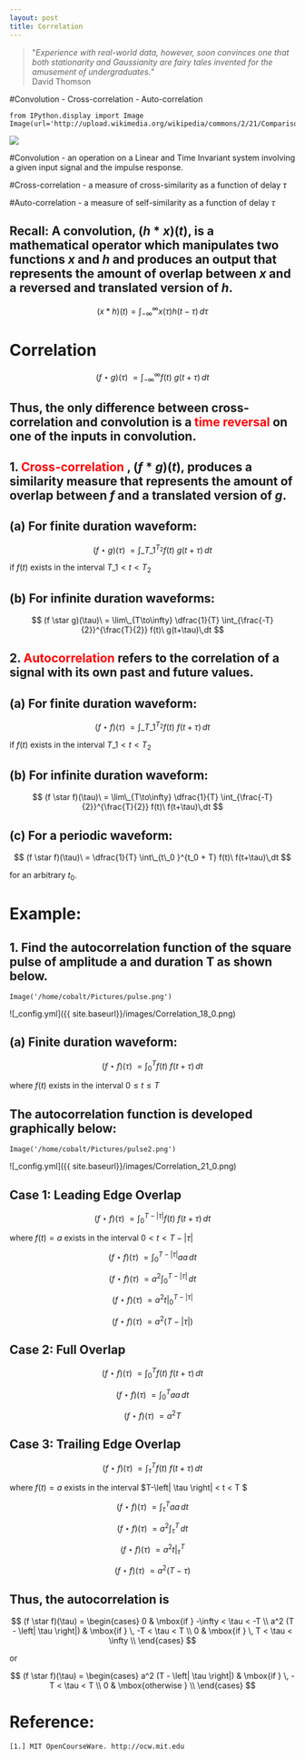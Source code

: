 ```yaml
---
layout: post
title: Correlation 
---
```


> "*Experience with real-world data, however, soon convinces one that both stationarity and Gaussianity are fairy tales invented for the amusement of undergraduates.*"  
                                       David Thomson
 

#Convolution - Cross-correlation - Auto-correlation


    from IPython.display import Image
    Image(url='http://upload.wikimedia.org/wikipedia/commons/2/21/Comparison_convolution_correlation.svg')




<img src="http://upload.wikimedia.org/wikipedia/commons/2/21/Comparison_convolution_correlation.svg"/>



#Convolution - an operation on a Linear and Time Invariant system involving a given input signal and the impulse response. 

#Cross-correlation - a measure of cross-similarity as a function of delay $\tau$

#Auto-correlation - a measure of self-similarity as a function of delay $\tau$

## Recall: A convolution, $(h \ast x)(t)$, is a mathematical operator which manipulates two functions $x$ and $h$ and produces an output that represents the amount of overlap between $x$ and a reversed and translated version of $h$.

$$  
(x \ast h)(t) = \int_{-\infty}^{\infty}   x(\tau)h(t - \tau) \, d\tau
$$

# Correlation

$$
   (f \star g)(\tau)\  =  \int_{-\infty}^{\infty} f(t)\ g(t+\tau)\,dt
$$

##  Thus, the only difference between cross-correlation and convolution is a <span style="color:red">time reversal</span> on one of the inputs in convolution.  

## 1. <span style="color:red"> Cross-correlation</span> , $(f \ast g)(t)$, produces a similarity measure that represents the amount of overlap between $f$ and a translated version of $g$.

##  (a) For finite duration waveform:

$$(f \star g)(\tau)\  =  \int\_{T\_1}^{T_2} f(t)\ g(t+\tau)\,dt $$
 
 if $f(t)$ exists in the interval $T\_1 < t < T_2$

## (b) For infinite duration waveforms:

$$ (f \star g)(\tau)\  =  \lim\_{T\to\infty} \dfrac{1}{T} \int_{\frac{-T}{2}}^{\frac{T}{2}} f(t)\ g(t+\tau)\,dt $$

## 2. <span style="color:red">Autocorrelation</span> refers to the correlation of a signal with its own past and future values. 

## (a) For finite duration waveform:

$$
   (f \star f)(\tau)\  =  \int\_{T\_1}^{T_2} f(t)\ f(t+\tau)\,dt
$$
 
 if $f(t)$ exists in the interval $T\_1 < t < T_2$

## (b) For infinite duration waveform:

$$
   (f \star f)(\tau)\  =  \lim\_{T\to\infty} \dfrac{1}{T} \int_{\frac{-T}{2}}^{\frac{T}{2}} f(t)\ f(t+\tau)\,dt
$$

## (c) For a periodic waveform:

$$
   (f \star f)(\tau)\  =  \dfrac{1}{T} \int\_{t\_0 }^{t_0 + T} f(t)\ f(t+\tau)\,dt
$$

for an arbitrary $t_0$.

# Example:

## 1. Find the autocorrelation function of the square pulse of amplitude a and duration T as shown below.


    Image('/home/cobalt/Pictures/pulse.png')




![_config.yml]({{ site.baseurl}}/images/Correlation_18_0.png)



## (a) Finite duration waveform:

$$
   (f \star f)(\tau)\  =  \int_{0}^{T} f(t)\ f(t+\tau)\,dt
$$
 
where $f(t)$ exists in the interval $0 \le t \le T$

## The autocorrelation function is developed graphically below:


    Image('/home/cobalt/Pictures/pulse2.png')




![_config.yml]({{ site.baseurl}}/images/Correlation_21_0.png)



## Case 1: Leading Edge Overlap

$$
   (f \star f)(\tau)\  =  \int_{0}^{T-\left| \tau \right|} f(t)\ f(t+\tau)\,dt
$$
 
where $f(t) = a$ exists in the interval $0 < t < T- \left| \tau \right|$

$$
   (f \star f)(\tau)\  =  \int_{0}^{T- \left| \tau \right|} a a\,dt
$$

$$
   (f \star f)(\tau)\  = a^2 \int_{0}^{T- \left| \tau \right|} \,dt
$$

$$
   (f \star f)(\tau)\  = a^2 \left. t \right|_0^{T- \left| \tau \right|}
$$

$$
   (f \star f)(\tau)\  = a^2 (T- \left| \tau \right|)
$$

## Case 2: Full Overlap

$$
   (f \star f)(\tau)\  =  \int_{0}^{T} f(t)\ f(t+\tau)\,dt
$$

$$
   (f \star f)(\tau)\  =  \int_{0}^{T} a a\,dt
$$

$$
   (f \star f)(\tau)\  =  a^2 T
$$

## Case 3: Trailing Edge Overlap

$$
   (f \star f)(\tau)\  =  \int_{\tau}^{T} f(t)\ f(t+\tau)\,dt
$$
 
where $f(t) = a$ exists in the interval $T-\left| \tau \right| < t < T $ 

$$
   (f \star f)(\tau)\  =  \int_{\tau}^{T} a a\,dt
$$

$$
   (f \star f)(\tau)\  = a^2 \int_{\tau}^{T} \,dt
$$

$$
   (f \star f)(\tau)\  = a^2 \left. t \right|_{\tau}^{T}
$$

$$
   (f \star f)(\tau)\  = a^2 (T - \tau)
$$

## Thus, the autocorrelation is

$$ (f \star f)(\tau) = \begin{cases} 
0                  & \mbox{if } -\infty < \tau < -T \\ 
a^2 (T - \left| \tau \right|)  & \mbox{if }  \, -T < \tau  < T \\
 0                 & \mbox{if }  \, T < \tau  < \infty \\ 
\end{cases} $$

or

$$ (f \star f)(\tau) = \begin{cases} 
a^2 (T - \left| \tau \right|)  & \mbox{if }  \, -T < \tau  < T \\
 0                 & \mbox{otherwise }   \\ 
\end{cases} $$


# Reference:
    [1.] MIT OpenCourseWare. http://ocw.mit.edu

